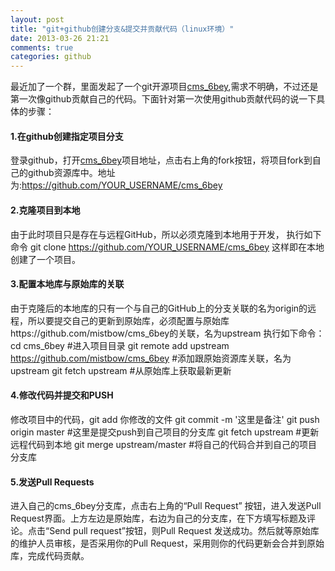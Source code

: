 ```yaml
---
layout: post
title: "git+github创建分支&提交并贡献代码（linux环境）"
date: 2013-03-26 21:21
comments: true
categories: github
---
```

最近加了一个群，里面发起了一个git开源项目[cms_6bey](https://github.com/mistbow/cms_6bey),需求不明确，不过还是第一次像github贡献自己的代码。下面针对第一次使用github贡献代码的说一下具体的步骤：
#### 1.在github创建指定项目分支
登录github，打开[cms_6bey](https://github.com/mistbow/cms_6bey)项目地址，点击右上角的fork按钮，将项目fork到自己的github资源库中。地址为:https://github.com/YOUR_USERNAME/cms_6bey
#### 2.克隆项目到本地
由于此时项目只是存在与远程GitHub，所以必须克隆到本地用于开发，
执行如下命令
    git clone https://github.com/YOUR_USERNAME/cms_6bey
这样即在本地创建了一个项目。
#### 3.配置本地库与原始库的关联
由于克隆后的本地库的只有一个与自己的GitHub上的分支关联的名为origin的远程，所以要提交自己的更新到原始库，必须配置与原始库https://github.com/mistbow/cms_6bey的关联，名为upstream
执行如下命令：
    cd cms_6bey #进入项目目录
    git remote add upstream https://github.com/mistbow/cms_6bey #添加跟原始资源库关联，名为upstream
    git fetch upstream #从原始库上获取最新更新
#### 4.修改代码并提交和PUSH
修改项目中的代码，git add 你修改的文件
    git commit  -m '这里是备注'
    git push origin master  #这里是提交push到自己项目的分支库
    git fetch upstream  #更新远程代码到本地
    git merge upstream/master  #将自己的代码合并到自己的项目分支库
#### 5.发送Pull Requests
进入自己的cms_6bey分支库，点击右上角的“Pull Request” 按钮，进入发送Pull Request界面。上方左边是原始库，右边为自己的分支库，在下方填写标题及评论。点击“Send pull request”按钮，则Pull Request 发送成功。然后就等原始库的维护人员审核，是否采用你的Pull Request，采用则你的代码更新会合并到原始库，完成代码贡献。
